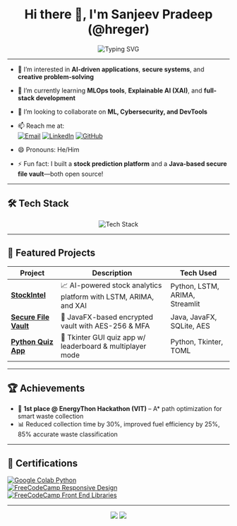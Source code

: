 <h1 align="center">Hi there 👋, I'm Sanjeev Pradeep (@hreger)</h1>
<p align="center">
  <img src="https://readme-typing-svg.demolab.com?font=Fira+Code&size=22&pause=1000&color=58A6FF&width=435&lines=AI+enthusiast+%7C+Secure+Systems+Builder;Full-Stack+Developer+%7C+CS+Undergrad+at+VIT;Let's+build+something+cool+!" alt="Typing SVG" />
</p>

---

- 👀 I’m interested in **AI-driven applications**, **secure systems**, and **creative problem-solving**
- 🌱 I’m currently learning **MLOps tools**, **Explainable AI (XAI)**, and **full-stack development**
- 💞️ I’m looking to collaborate on **ML, Cybersecurity, and DevTools**
- 📫 Reach me at:  
  [![Email](https://img.shields.io/badge/Email-%23117ACA.svg?style=for-the-badge&logo=gmail&logoColor=white)](mailto:sanjeevpradeep.p2022@vitstudent.ac.in)
  [![LinkedIn](https://img.shields.io/badge/LinkedIn-%230077B5.svg?style=for-the-badge&logo=linkedin&logoColor=white)](https://www.linkedin.com/in/p-sanjeev-pradeep)
  [![GitHub](https://img.shields.io/badge/GitHub-%23181717.svg?style=for-the-badge&logo=github&logoColor=white)](https://github.com/hreger)

- 😄 Pronouns: He/Him  
- ⚡ Fun fact: I built a **stock prediction platform** and a **Java-based secure file vault**—both open source!  

---

## 🛠 Tech Stack

<p align="center">
  <img src="https://skillicons.dev/icons?i=python,java,cpp,react,nodejs,html,css,js,mysql,sqlite,git,figma&theme=dark" alt="Tech Stack" />
</p>

---

## 🌟 Featured Projects

| Project | Description | Tech Used |
|--------|-------------|-----------|
| [**StockIntel**](https://github.com/hreger/stockintel) | 📈 AI-powered stock analytics platform with LSTM, ARIMA, and XAI | Python, LSTM, ARIMA, Streamlit |
| [**Secure File Vault**](https://github.com/hreger/secure-file-vault) | 🔐 JavaFX-based encrypted vault with AES-256 & MFA | Java, JavaFX, SQLite, AES |
| [**Python Quiz App**](https://github.com/hreger/python-quiz-application) | 🧠 Tkinter GUI quiz app w/ leaderboard & multiplayer mode | Python, Tkinter, TOML |

---

## 🏆 Achievements

- 🥇 **1st place @ EnergyThon Hackathon (VIT)** – A* path optimization for smart waste collection  
- 📊 Reduced collection time by 30%, improved fuel efficiency by 25%, 85% accurate waste classification  

---

## 📜 Certifications

[![Google Colab Python](https://img.shields.io/badge/Google%20Colab-Python-yellow?style=flat-square&logo=googlecolab)]()  
[![FreeCodeCamp Responsive Design](https://img.shields.io/badge/FreeCodeCamp-Responsive_Design-brightgreen?style=flat-square&logo=freecodecamp)]()  
[![FreeCodeCamp Front End Libraries](https://img.shields.io/badge/FreeCodeCamp-Front_End_Libraries-green?style=flat-square&logo=freecodecamp)]()

---

<p align="center">
  <img src="https://github-readme-stats.vercel.app/api?username=hreger&show_icons=true&theme=github_dark&count_private=true" />
  <img src="https://github-readme-streak-stats.herokuapp.com/?user=hreger&theme=github-dark-blue" />
</p>

<!---
hreger/hreger is a ✨ special ✨ repository because its `README.md` (this file) appears on your GitHub profile.
--->
